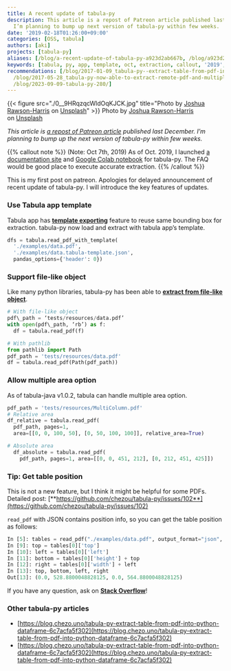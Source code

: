 ```yaml
---
title: A recent update of tabula-py
description: This article is a repost of Patreon article published last December.
  I’m planning to bump up next version of tabula-py within few weeks.
date: '2019-02-18T01:26:00+09:00'
categories: [OSS, tabula]
authors: [aki]
projects: [tabula-py]
aliases: [/blog/a-recent-update-of-tabula-py-a923d2ab667b, /blog/a923d2ab667b]
keywords: [tabula, py, app, template, oct, extraction, callout, '2019', note, weeks]
recommendations: [/blog/2017-01-09_tabula-py--extract-table-from-pdf-into-python-dataframe-6c7acfa5f302/,
  /blog/2017-05-28_tabula-py-now-able-to-extract-remote-pdf-and-multiple-tables-at-once-6108e24ac07c/,
  /blog/2023-09-09-tabula-py-280/]
---
```


{{< figure src="./0__9HRqzqcWldOqKJCK.jpg" title="Photo by [Joshua Rawson-Harris](https://unsplash.com/@joshrh19?utm_source=medium&utm_medium=referral) on [Unsplash](https://unsplash.com?utm_source=medium&utm_medium=referral)" >}}
Photo by [Joshua Rawson-Harris](https://unsplash.com/@joshrh19?utm_source=medium&utm_medium=referral) on [Unsplash](https://unsplash.com?utm_source=medium&utm_medium=referral)

_This article is_ [_a repost of Patreon article_](https://www.patreon.com/posts/23407263) _published last December. I’m planning to bump up the next version of tabula-py within few weeks._

{{% callout note %}}
(Note: Oct 7th, 2019)
As of Oct. 2019, I launched [a documentation site](https://tabula-py.readthedocs.io/en/latest/) and [Google Colab notebook](https://colab.research.google.com/github/chezou/tabula-py/blob/master/examples/tabula_example.ipynb) for tabula-py. The FAQ would be good place to execute accurate extraction.
{{% /callout %}}

This is my first post on patreon. Apologies for delayed announcement of recent update of tabula-py. I will introduce the key features of updates.

### Use Tabula app template

Tabula app has [**template exporting**](https://github.com/tabulapdf/tabula/pull/711) feature to reuse same bounding box for extraction. tabula-py now load and extract with tabula app’s template.

```py
dfs = tabula.read_pdf_with_template(
  './examples/data.pdf',
  './examples/data.tabula-template.json',
  pandas_options={'header': 0})
```

### Support file-like object

Like many python libraries, tabula-py has been able to [**extract from file-like object**](https://github.com/chezou/tabula-py/pull/105).

```py
# With file-like object  
pdf\_path = ‘tests/resources/data.pdf’  
with open(pdf\_path, ‘rb’) as f:  
  df = tabula.read_pdf(f)

# With pathlib  
from pathlib import Path  
pdf_path = 'tests/resources/data.pdf'
df = tabula.read_pdf(Path(pdf_path))
```

### Allow multiple area option

As of tabula-java v1.0.2, tabula can handle multiple area option.

```py
pdf_path = 'tests/resources/MultiColumn.pdf'
# Relative area  
df_relative = tabula.read_pdf(  
  pdf_path, pages=1,
  area=[[0, 0, 100, 50], [0, 50, 100, 100]], relative_area=True)  

# Absolute area  
  df_absolute = tabula.read_pdf(  
    pdf_path, pages=1, area=[[0, 0, 451, 212], [0, 212, 451, 425]])
```

### Tip: Get table position

This is not a new feature, but I think it might be helpful for some PDFs.  
Detailed post: [**https://github.com/chezou/tabula-py/issues/102**](https://github.com/chezou/tabula-py/issues/102)

`read_pdf` with JSON contains position info, so you can get the table position as follows:

```py
In [5]: tables = read_pdf("./examples/data.pdf", output_format="json", page=2)  
In [9]: top = tables[0]['top']  
In [10]: left = tables[0]['left']
In [11]: bottom = tables[0]['height'] + top  
In [12]: right = tables[0]['width'] + left  
In [13]: top, bottom, left, right  
Out[13]: (0.0, 528.8800048828125, 0.0, 564.8800048828125)
```

If you have any question, ask on [**Stack Overflow**](https://stackoverflow.com/search?q=tabula-py)!

### Other tabula-py articles

*   [https://blog.chezo.uno/tabula-py-extract-table-from-pdf-into-python-dataframe-6c7acfa5f302](https://blog.chezo.uno/tabula-py-extract-table-from-pdf-into-python-dataframe-6c7acfa5f302)
*   [https://blog.chezo.uno/tabula-py-extract-table-from-pdf-into-python-dataframe-6c7acfa5f302](https://blog.chezo.uno/tabula-py-extract-table-from-pdf-into-python-dataframe-6c7acfa5f302)
